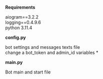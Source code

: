 ****Requirements****

aiogram==3.2.2 \
logging==0.4.9.6 \
python 3.11.4 

****config.py****

bot settings and messages texts file \
change a bot_token and admin_id variables *

****main.py****

Bot main and start file
